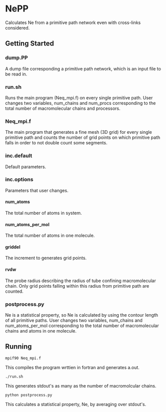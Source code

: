 # NePP

Calculates Ne from a primitive path network even with cross-links considered.

## Getting Started

### dump.PP
A dump file corresponding a primitive path network, which is an input file to be read in.

### run.sh
Runs the main program (Neq_mpi.f) on every single primitive path.
User changes two variables, num_chains and num_procs corresponding to the total number of macromolecular chains and processors.

### Neq_mpi.f
The main program that generates a fine mesh (3D grid) for every single primitive path and counts the number of grid points on which primitive path falls in order to not double count some segments.

### inc.default
Default parameters.

### inc.options
Parameters that user changes.

#### num_atoms
The total number of atoms in system.

#### num_atoms_per_mol
The total number of atoms in one molecule.

#### griddel
The increment to generates grid points.

#### rvdw
The probe radius describing the radius of tube confining macromolecular chain. Only grid points falling within this radius from primitive path are counted.

### postprocess.py
Ne is a statistical property, so Ne is calculated by using the contour length of all primitive paths.
User changes two variables, num_chains and num_atoms_per_mol corresponding to the total number of macromolecular chains and atoms in one molecule.

## Running
```
mpif90 Neq_mpi.f
```
This compiles the program wrttien in fortran and generates a.out.

```
./run.sh
```
This generates stdout's as many as the number of macromolcular chains.

```
python postprocess.py
```
This calculates a statistical property, Ne, by averaging over stdout's.
